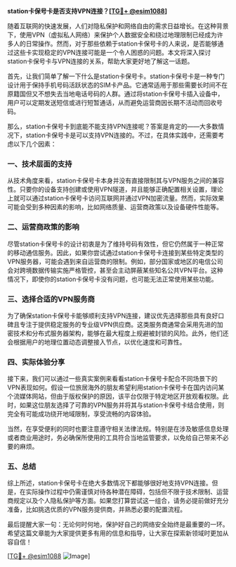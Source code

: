 **station卡保号卡是否支持VPN连接？[[TG💪+ @esim1088](https://t.me/s/esim1088)]**

随着互联网的快速发展，人们对隐私保护和网络自由的需求日益增长。在这种背景下，使用VPN（虚拟私人网络）来保护个人数据安全和绕过地理限制已经成为许多人的日常操作。然而，对于那些依赖于station卡保号卡的人来说，是否能够通过这些卡实现稳定的VPN连接可能是一个令人困惑的问题。本文将深入探讨station卡保号卡与VPN连接的关系，帮助大家更好地了解这一话题。

首先，让我们简单了解一下什么是station卡保号卡。station卡保号卡是一种专门设计用于保持手机号码活跃状态的SIM卡产品。它通常适用于那些需要长时间不在原籍国但又不想失去当地电话号码的人群。通过将station卡保号卡插入设备中，用户可以定期发送短信或进行短暂通话，从而避免运营商因长期不活动而回收号码。

那么，station卡保号卡到底能不能支持VPN连接呢？答案是肯定的——大多数情况下，station卡保号卡是可以支持VPN连接的。不过，在具体实践中，还需要考虑以下几个因素：

### 一、技术层面的支持

从技术角度来看，station卡保号卡本身并没有直接限制其与VPN服务之间的兼容性。只要你的设备支持创建或使用VPN隧道，并且能够正确配置相关设置，理论上就可以通过station卡保号卡访问互联网并通过VPN加密流量。然而，实际效果可能会受到多种因素的影响，比如网络质量、运营商政策以及设备硬件性能等。

### 二、运营商政策的影响

尽管station卡保号卡的设计初衷是为了维持号码有效性，但它仍然属于一种正常的移动通信服务。因此，如果你尝试通过station卡保号卡连接到某些特定类型的VPN服务器，可能会遇到来自运营商的限制。例如，部分国家或地区的电信公司会对跨境数据传输实施严格管控，甚至会主动屏蔽某些知名公共VPN平台。这种情况下，即使你的station卡保号卡没有问题，也可能无法正常使用某些功能。

### 三、选择合适的VPN服务商

为了确保station卡保号卡能够顺利支持VPN连接，建议优先选择那些具有良好口碑且专注于提供稳定服务的专业级VPN供应商。这类服务商通常会采用先进的加密技术和分布式服务器架构，能够在最大程度上规避被封锁的风险。此外，他们还会根据用户的地理位置动态调整接入节点，以优化速度和可靠性。

### 四、实际体验分享

接下来，我们可以通过一些真实案例来看看station卡保号卡配合不同场景下的VPN表现如何。假设一位旅居海外的朋友希望利用station卡保号卡在国内访问某个流媒体网站，但由于版权保护的原因，该平台仅限于特定地区开放观看权限。此时，如果这位朋友选择了可靠的VPN服务并将其与station卡保号卡结合使用，则完全有可能成功绕开地域限制，享受流畅的内容体验。

当然，在享受便利的同时也要注意遵守相关法律法规。特别是在涉及敏感信息处理或者商业用途时，务必确保所使用的工具符合当地监管要求，以免给自己带来不必要的麻烦。

### 五、总结

综上所述，station卡保号卡在绝大多数情况下都能够很好地支持VPN连接。但是，在实际操作过程中仍需谨慎对待各种潜在障碍，包括但不限于技术限制、运营商规定以及个人隐私保护等方面。如果您打算尝试这一组合，请务必提前做好充分准备，比如挑选优质的VPN服务提供商，并熟悉必要的配置流程。

最后提醒大家一句：无论何时何地，保护好自己的网络安全始终是最重要的一环。希望这篇文章能为大家提供更多有用的信息和指导，让大家在探索新领域时更加从容自信！

[[TG💪+ @esim1088](https://t.me/s/esim1088) ![Image](https://i.postimg.cc/4NQfJmqS/Snipaste-2025-05-13-00-14-12.png)]